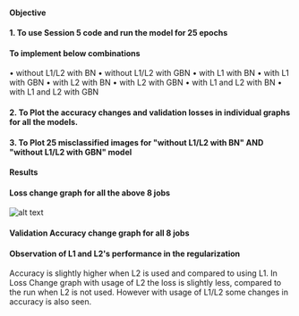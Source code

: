 #### Objective
#### 1.	To use Session 5 code and run the model for 25 epochs 
#### To implement below combinations
  •	without L1/L2 with BN
  •	without L1/L2 with GBN
  •	with L1 with BN
  •	with L1 with GBN
  •	with L2 with BN
  •	with L2 with GBN
  •	with L1 and L2 with BN
  •	with L1 and L2 with GBN

#### 2.	To Plot the accuracy changes and validation losses in individual graphs for all the models.

#### 3.	To Plot 25 misclassified images for "without L1/L2 with BN" AND "without L1/L2 with GBN" model

#### Results

#### Loss change graph for all the above 8 jobs
![alt text]()

#### Validation Accuracy change graph for all 8 jobs


#### Observation of L1 and L2's performance in the regularization
Accuracy is slightly higher when L2 is used and compared to using L1. In Loss Change graph with usage of L2 the loss is slightly less, compared to the run when L2 is not used. 
However with usage of L1/L2 some changes in accuracy is also seen.

